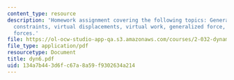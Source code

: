 ```yaml
---
content_type: resource
description: 'Homework assignment covering the following topics: Generalized coordinates,
  constraints, virtual displacements, virtual work, generalized force, and conservative
  forces.'
file: https://ol-ocw-studio-app-qa.s3.amazonaws.com/courses/2-032-dynamics-fall-2004/134a7b443d6fc67a8a59f9302634a214_dyn6.pdf
file_type: application/pdf
resourcetype: Document
title: dyn6.pdf
uid: 134a7b44-3d6f-c67a-8a59-f9302634a214
---
```

